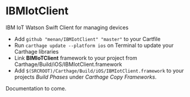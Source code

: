 # IBMIotClient
IBM IoT Watson Swift Client for managing devices


- Add `github "menan/IBMIotClient" "master"` to your Cartfile
- Run `carthage update --platform ios` on Terminal to update your Carthage libraries
- Link **BIMIoTClient** framework to your project from Carthage/Build/iOS/IBMIotClient.framework
- Add `$(SRCROOT)/Carthage/Build/iOS/IBMIotClient.framework` to your projects *Build Phases* under *Carthage Copy Frameworks*.

Documentation to come.
